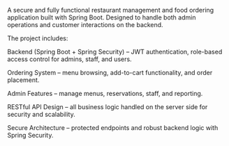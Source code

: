 A secure and fully functional restaurant management and food ordering application built with Spring Boot. Designed to handle both admin operations and customer interactions on the backend.

The project includes:

Backend (Spring Boot + Spring Security) – JWT authentication, role-based access control for admins, staff, and users.

Ordering System – menu browsing, add-to-cart functionality, and order placement.

Admin Features – manage menus, reservations, staff, and reporting.

RESTful API Design – all business logic handled on the server side for security and scalability.

Secure Architecture – protected endpoints and robust backend logic with Spring Security.
